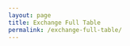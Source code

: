 ```yaml
---
layout: page
title: Exchange Full Table
permalink: /exchange-full-table/
---
```


<style>
.myDiv {
    overflow: scroll;
    overflow-x: scroll;
    overflow-y: scroll;
}
</style>

<head>
    <!-- Bootstrap core CSS -->
    <link rel="stylesheet" href="https://stackpath.bootstrapcdn.com/bootstrap/4.2.1/css/bootstrap.min.css" integrity="sha384-GJzZqFGwb1QTTN6wy59ffF1BuGJpLSa9DkKMp0DgiMDm4iYMj70gZWKYbI706tWS"
        crossorigin="anonymous">
    <link rel="stylesheet" href="https://cdn.datatables.net/1.10.19/css/dataTables.bootstrap4.min.css">
</head>

<body>
<div class="container-fluid">
    <main class="row">
        <div class="myDiv" id="table-container"></div>
    </main>
</div>

<script src="https://code.jquery.com/jquery-3.3.1.min.js"></script>
<script src="https://cdnjs.cloudflare.com/ajax/libs/twitter-bootstrap/4.2.1/js/bootstrap.bundle.min.js"></script>
<script src="../assets/exchange/jquery.csv.min.js"></script>
<script src="https://cdn.datatables.net/1.10.19/js/jquery.dataTables.min.js"></script>
<script src="https://cdn.datatables.net/1.10.19/js/dataTables.bootstrap4.min.js"></script>
<script src="../assets/exchange/csv-to-html-table.js"></script>
<script src="../assets/exchange/csvTableFormatFunctions.js"></script>
<script>
    CsvToHtmlTable.init({
        csv_path: "../assets/exchange/exchange-table.csv",
        element: "table-container",
        allow_download: false,
        csv_options: {
            separator: ",",
            delimiter: '"'
        },
        datatables_options: {

        },
        custom_formatting: [
            [2, format_link],
        	[3, format_link],
        	[4, format_image],
        	[5, format_link],
            [13, format_link]
        ]
    });
</script>
</body>

</html>

